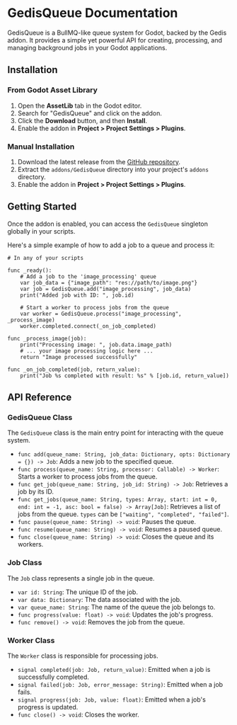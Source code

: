 # GedisQueue Documentation

GedisQueue is a BullMQ-like queue system for Godot, backed by the Gedis addon. It provides a simple yet powerful API for creating, processing, and managing background jobs in your Godot applications.

## Installation

### From Godot Asset Library

1.  Open the **AssetLib** tab in the Godot editor.
2.  Search for "GedisQueue" and click on the addon.
3.  Click the **Download** button, and then **Install**.
4.  Enable the addon in **Project > Project Settings > Plugins**.

### Manual Installation

1.  Download the latest release from the [GitHub repository](https://github.com/NodotProject/GedisQueue).
2.  Extract the `addons/GedisQueue` directory into your project's `addons` directory.
3.  Enable the addon in **Project > Project Settings > Plugins**.

## Getting Started

Once the addon is enabled, you can access the `GedisQueue` singleton globally in your scripts.

Here's a simple example of how to add a job to a queue and process it:

```gdscript
# In any of your scripts

func _ready():
    # Add a job to the 'image_processing' queue
    var job_data = {"image_path": "res://path/to/image.png"}
    var job = GedisQueue.add("image_processing", job_data)
    print("Added job with ID: ", job.id)

    # Start a worker to process jobs from the queue
    var worker = GedisQueue.process("image_processing", _process_image)
    worker.completed.connect(_on_job_completed)

func _process_image(job):
    print("Processing image: ", job.data.image_path)
    # ... your image processing logic here ...
    return "Image processed successfully"

func _on_job_completed(job, return_value):
    print("Job %s completed with result: %s" % [job.id, return_value])
```

## API Reference

### GedisQueue Class

The `GedisQueue` class is the main entry point for interacting with the queue system.

-   `func add(queue_name: String, job_data: Dictionary, opts: Dictionary = {}) -> Job`: Adds a new job to the specified queue.
-   `func process(queue_name: String, processor: Callable) -> Worker`: Starts a worker to process jobs from the queue.
-   `func get_job(queue_name: String, job_id: String) -> Job`: Retrieves a job by its ID.
-   `func get_jobs(queue_name: String, types: Array, start: int = 0, end: int = -1, asc: bool = false) -> Array[Job]`: Retrieves a list of jobs from the queue. `types` can be `["waiting", "completed", "failed"]`.
-   `func pause(queue_name: String) -> void`: Pauses the queue.
-   `func resume(queue_name: String) -> void`: Resumes a paused queue.
-   `func close(queue_name: String) -> void`: Closes the queue and its workers.

### Job Class

The `Job` class represents a single job in the queue.

-   `var id: String`: The unique ID of the job.
-   `var data: Dictionary`: The data associated with the job.
-   `var queue_name: String`: The name of the queue the job belongs to.
-   `func progress(value: float) -> void`: Updates the job's progress.
-   `func remove() -> void`: Removes the job from the queue.

### Worker Class

The `Worker` class is responsible for processing jobs.

-   `signal completed(job: Job, return_value)`: Emitted when a job is successfully completed.
-   `signal failed(job: Job, error_message: String)`: Emitted when a job fails.
-   `signal progress(job: Job, value: float)`: Emitted when a job's progress is updated.
-   `func close() -> void`: Closes the worker.